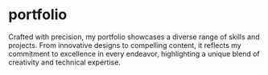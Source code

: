 # portfolio
 Crafted with precision, my portfolio showcases a diverse range of skills and projects. From innovative designs to compelling content, it reflects my commitment to excellence in every endeavor, highlighting a unique blend of creativity and technical expertise.
